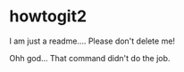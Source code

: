 # howtogit2
I am just a readme....
Please don't delete me!

Ohh god...
That command didn't do the job.